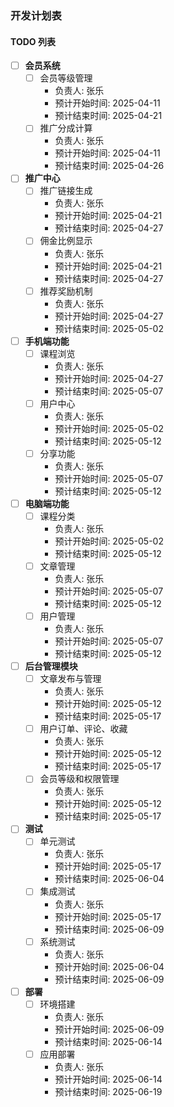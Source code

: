 ### 开发计划表

#### TODO 列表

- [ ] **会员系统**
  - [ ] 会员等级管理
    - 负责人: 张乐
    - 预计开始时间: 2025-04-11
    - 预计结束时间: 2025-04-21
  - [ ] 推广分成计算
    - 负责人: 张乐
    - 预计开始时间: 2025-04-11
    - 预计结束时间: 2025-04-26

- [ ] **推广中心**
  - [ ] 推广链接生成
    - 负责人: 张乐
    - 预计开始时间: 2025-04-21
    - 预计结束时间: 2025-04-27
  - [ ] 佣金比例显示
    - 负责人: 张乐
    - 预计开始时间: 2025-04-21
    - 预计结束时间: 2025-04-27
  - [ ] 推荐奖励机制
    - 负责人: 张乐
    - 预计开始时间: 2025-04-27
    - 预计结束时间: 2025-05-02

- [ ] **手机端功能**
  - [ ] 课程浏览
    - 负责人: 张乐
    - 预计开始时间: 2025-04-27
    - 预计结束时间: 2025-05-07
  - [ ] 用户中心
    - 负责人: 张乐
    - 预计开始时间: 2025-05-02
    - 预计结束时间: 2025-05-12
  - [ ] 分享功能
    - 负责人: 张乐
    - 预计开始时间: 2025-05-07
    - 预计结束时间: 2025-05-12

- [ ] **电脑端功能**
  - [ ] 课程分类
    - 负责人: 张乐
    - 预计开始时间: 2025-05-02
    - 预计结束时间: 2025-05-12
  - [ ] 文章管理
    - 负责人: 张乐
    - 预计开始时间: 2025-05-07
    - 预计结束时间: 2025-05-12
  - [ ] 用户管理
    - 负责人: 张乐
    - 预计开始时间: 2025-05-07
    - 预计结束时间: 2025-05-12

- [ ] **后台管理模块**
  - [ ] 文章发布与管理
    - 负责人: 张乐
    - 预计开始时间: 2025-05-12
    - 预计结束时间: 2025-05-17
  - [ ] 用户订单、评论、收藏
    - 负责人: 张乐
    - 预计开始时间: 2025-05-12
    - 预计结束时间: 2025-05-17
  - [ ] 会员等级和权限管理
    - 负责人: 张乐
    - 预计开始时间: 2025-05-12
    - 预计结束时间: 2025-05-17

- [ ] **测试**
  - [ ] 单元测试
    - 负责人: 张乐
    - 预计开始时间: 2025-05-17
    - 预计结束时间: 2025-06-04
  - [ ] 集成测试
    - 负责人: 张乐
    - 预计开始时间: 2025-05-17
    - 预计结束时间: 2025-06-09
  - [ ] 系统测试
    - 负责人: 张乐
    - 预计开始时间: 2025-06-04
    - 预计结束时间: 2025-06-09

- [ ] **部署**
  - [ ] 环境搭建
    - 负责人: 张乐
    - 预计开始时间: 2025-06-09
    - 预计结束时间: 2025-06-14
  - [ ] 应用部署
    - 负责人: 张乐
    - 预计开始时间: 2025-06-14
    - 预计结束时间: 2025-06-19